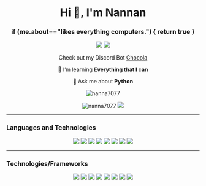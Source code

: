 <h1 align="center">Hi 👋, I'm Nannan</h1>
<h3 align="center">if (me.about=="likes everything computers.") { return true }</h3>

<p align="center">
  <a href="mailto:nanna7077@gmail.com" target="_blank"><img src="https://img.shields.io/badge/email-nanna7077%40gmail.com-red?style=flat-square&logo=gmail"></a>
  <a href="https://nanna7077.github.io" target="_blank"><img src="https://img.shields.io/badge/website-nanna7077.github.io-blue?style=flat-square&logo=github"></a>
</p>

<p align="center">Check out my Discord Bot <a href="https://chocolabot.github.io">Chocola</a></p>

<p align="center">🌱 I’m learning <strong>Everything that I can</strong></p>

<p align="center">💬 Ask me about <strong>Python</strong></p>


<p align="center"><img src="https://komarev.com/ghpvc/?username=nanna7077&label=Profile%20views&color=0e75b6&style=flat-square" alt="nanna7077"></p>

<p align="center">
<img src="https://github-profile-summary-cards.vercel.app/api/cards/profile-details?username=nanna7077&theme=2077" alt="nanna7077">
<img src="https://github-profile-summary-cards.vercel.app/api/cards/productive-time?username=nanna7077&theme=2077&utcOffset=8">
</p>

---

### Languages and Technologies

<p align="center">
  <img src="https://img.shields.io/badge/python-%233776AB.svg?style=flat-square&logo=python&logoColor=white">
  <img src="https://img.shields.io/badge/javascript-%23F7DF1E.svg?style=flat-square&logo=javascript&logoColor=white">
  <img src="https://img.shields.io/badge/java-%23007396.svg?style=flat-square&logo=java&logoColor=white">
  <img src="https://img.shields.io/badge/c-%2300599C.svg?style=flat-square&logo=c&logoColor=white">
  <img src="https://img.shields.io/badge/html-%23E34F26.svg?style=flat-square&logo=html5&logoColor=white">
  <img src="https://img.shields.io/badge/css-%231572B6.svg?style=flat-square&logo=css3&logoColor=white">
  <img src="https://img.shields.io/badge/sql-%2300f.svg?style=flat-square&logo=mysql&logoColor=white">
  <img src="https://img.shields.io/badge/nosql-%234ea94b.svg?style=flat-square&logo=mongodb&logoColor=white">

</p>

---

### Technologies/Frameworks

<p align="center">
  <img src="https://img.shields.io/badge/linux-%23FCC624.svg?style=flat-square&logo=linux&logoColor=white">
  <img src="https://img.shields.io/badge/git-%23F05032.svg?style=flat-square&logo=git&logoColor=white">
  <img src="https://img.shields.io/badge/flask-%23000.svg?style=flat-square&logo=flask&logoColor=white">
  <img src="https://img.shields.io/badge/django-%23092E20.svg?style=flat-square&logo=django&logoColor=white">
  <img src="https://img.shields.io/badge/aiohttp-%2343A047.svg?style=flat-square&logo=aiohttp&logoColor=white">
  <img src="https://img.shields.io/badge/selenium-%234B8BBE.svg?style=flat-square&logo=selenium&logoColor=white">
  <img src="https://img.shields.io/badge/disnake-%237289DA.svg?style=flat-square&logo=discord&logoColor=white">
  <img src="https://img.shields.io/badge/matplotlib-%23FF7043.svg?style=flat-square&logo=matplotlib&logoColor=white">
</p>
